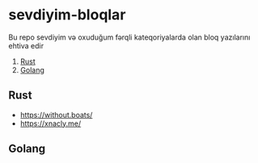 # sevdiyim-bloqlar
Bu repo sevdiyim və oxuduğum fərqli kateqoriyalarda olan bloq yazılarını ehtiva edir

1. [Rust](#example)
2. [Golang](#example2)


## Rust
- https://without.boats/
- https://xnacly.me/
## Golang

